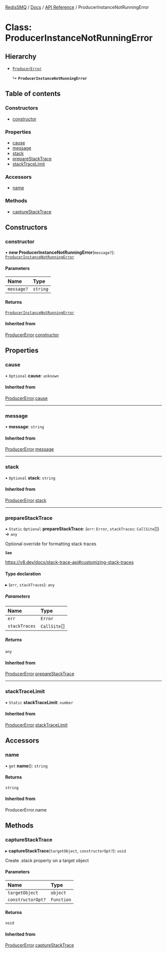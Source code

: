 [RedisSMQ](../../../README.md) / [Docs](../../README.md) / [API Reference](../README.md) / ProducerInstanceNotRunningError

# Class: ProducerInstanceNotRunningError

## Hierarchy

- [`ProducerError`](ProducerError.md)

  ↳ **`ProducerInstanceNotRunningError`**

## Table of contents

### Constructors

- [constructor](ProducerInstanceNotRunningError.md#constructor)

### Properties

- [cause](ProducerInstanceNotRunningError.md#cause)
- [message](ProducerInstanceNotRunningError.md#message)
- [stack](ProducerInstanceNotRunningError.md#stack)
- [prepareStackTrace](ProducerInstanceNotRunningError.md#preparestacktrace)
- [stackTraceLimit](ProducerInstanceNotRunningError.md#stacktracelimit)

### Accessors

- [name](ProducerInstanceNotRunningError.md#name)

### Methods

- [captureStackTrace](ProducerInstanceNotRunningError.md#capturestacktrace)

## Constructors

### constructor

• **new ProducerInstanceNotRunningError**(`message?`): [`ProducerInstanceNotRunningError`](ProducerInstanceNotRunningError.md)

#### Parameters

| Name | Type |
| :------ | :------ |
| `message?` | `string` |

#### Returns

[`ProducerInstanceNotRunningError`](ProducerInstanceNotRunningError.md)

#### Inherited from

[ProducerError](ProducerError.md).[constructor](ProducerError.md#constructor)

## Properties

### cause

• `Optional` **cause**: `unknown`

#### Inherited from

[ProducerError](ProducerError.md).[cause](ProducerError.md#cause)

___

### message

• **message**: `string`

#### Inherited from

[ProducerError](ProducerError.md).[message](ProducerError.md#message)

___

### stack

• `Optional` **stack**: `string`

#### Inherited from

[ProducerError](ProducerError.md).[stack](ProducerError.md#stack)

___

### prepareStackTrace

▪ `Static` `Optional` **prepareStackTrace**: (`err`: `Error`, `stackTraces`: `CallSite`[]) => `any`

Optional override for formatting stack traces

**`See`**

https://v8.dev/docs/stack-trace-api#customizing-stack-traces

#### Type declaration

▸ (`err`, `stackTraces`): `any`

##### Parameters

| Name | Type |
| :------ | :------ |
| `err` | `Error` |
| `stackTraces` | `CallSite`[] |

##### Returns

`any`

#### Inherited from

[ProducerError](ProducerError.md).[prepareStackTrace](ProducerError.md#preparestacktrace)

___

### stackTraceLimit

▪ `Static` **stackTraceLimit**: `number`

#### Inherited from

[ProducerError](ProducerError.md).[stackTraceLimit](ProducerError.md#stacktracelimit)

## Accessors

### name

• `get` **name**(): `string`

#### Returns

`string`

#### Inherited from

ProducerError.name

## Methods

### captureStackTrace

▸ **captureStackTrace**(`targetObject`, `constructorOpt?`): `void`

Create .stack property on a target object

#### Parameters

| Name | Type |
| :------ | :------ |
| `targetObject` | `object` |
| `constructorOpt?` | `Function` |

#### Returns

`void`

#### Inherited from

[ProducerError](ProducerError.md).[captureStackTrace](ProducerError.md#capturestacktrace)
